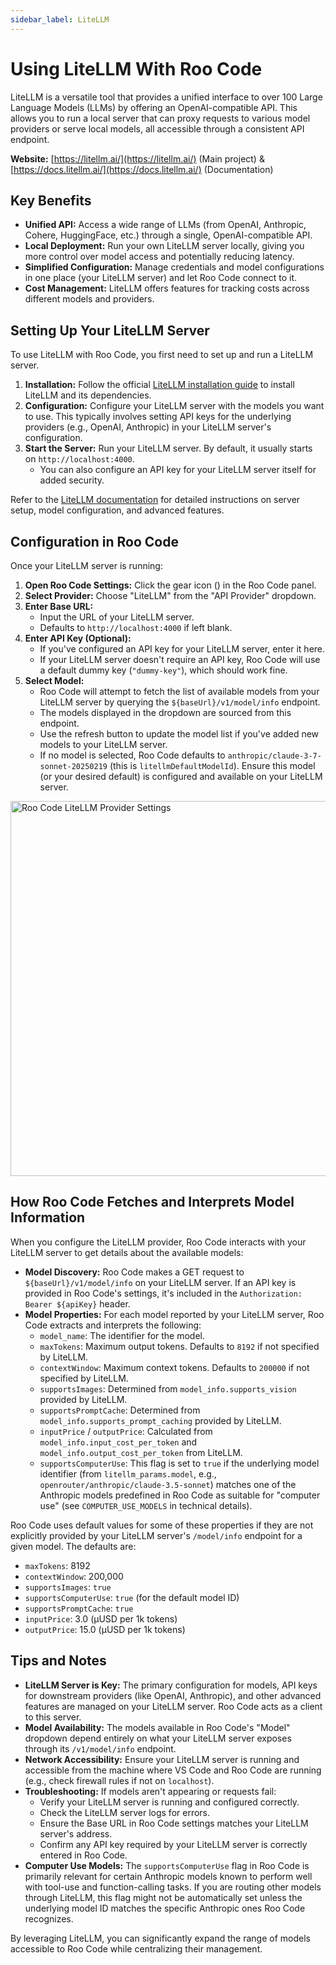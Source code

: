 ```yaml
---
sidebar_label: LiteLLM
---
```


# Using LiteLLM With Roo Code

LiteLLM is a versatile tool that provides a unified interface to over 100 Large Language Models (LLMs) by offering an OpenAI-compatible API. This allows you to run a local server that can proxy requests to various model providers or serve local models, all accessible through a consistent API endpoint.

**Website:** [https://litellm.ai/](https://litellm.ai/) (Main project) & [https://docs.litellm.ai/](https://docs.litellm.ai/) (Documentation)

## Key Benefits

*   **Unified API:** Access a wide range of LLMs (from OpenAI, Anthropic, Cohere, HuggingFace, etc.) through a single, OpenAI-compatible API.
*   **Local Deployment:** Run your own LiteLLM server locally, giving you more control over model access and potentially reducing latency.
*   **Simplified Configuration:** Manage credentials and model configurations in one place (your LiteLLM server) and let Roo Code connect to it.
*   **Cost Management:** LiteLLM offers features for tracking costs across different models and providers.

## Setting Up Your LiteLLM Server

To use LiteLLM with Roo Code, you first need to set up and run a LiteLLM server.

1.  **Installation:** Follow the official [LiteLLM installation guide](https://docs.litellm.ai/docs/proxy_server) to install LiteLLM and its dependencies.
2.  **Configuration:** Configure your LiteLLM server with the models you want to use. This typically involves setting API keys for the underlying providers (e.g., OpenAI, Anthropic) in your LiteLLM server's configuration.
3.  **Start the Server:** Run your LiteLLM server. By default, it usually starts on `http://localhost:4000`.
    *   You can also configure an API key for your LiteLLM server itself for added security.

Refer to the [LiteLLM documentation](https://docs.litellm.ai/docs/) for detailed instructions on server setup, model configuration, and advanced features.

## Configuration in Roo Code

Once your LiteLLM server is running:

1.  **Open Roo Code Settings:** Click the gear icon (<Codicon name="gear" />) in the Roo Code panel.
2.  **Select Provider:** Choose "LiteLLM" from the "API Provider" dropdown.
3.  **Enter Base URL:**
    *   Input the URL of your LiteLLM server.
    *   Defaults to `http://localhost:4000` if left blank.
4.  **Enter API Key (Optional):**
    *   If you've configured an API key for your LiteLLM server, enter it here.
    *   If your LiteLLM server doesn't require an API key, Roo Code will use a default dummy key (`"dummy-key"`), which should work fine.
5.  **Select Model:**
    *   Roo Code will attempt to fetch the list of available models from your LiteLLM server by querying the `${baseUrl}/v1/model/info` endpoint.
    *   The models displayed in the dropdown are sourced from this endpoint.
    *   Use the refresh button to update the model list if you've added new models to your LiteLLM server.
    *   If no model is selected, Roo Code defaults to `anthropic/claude-3-7-sonnet-20250219` (this is `litellmDefaultModelId`). Ensure this model (or your desired default) is configured and available on your LiteLLM server.

<img src="/img/litellm/litellm.png" alt="Roo Code LiteLLM Provider Settings" width="600" />

## How Roo Code Fetches and Interprets Model Information

When you configure the LiteLLM provider, Roo Code interacts with your LiteLLM server to get details about the available models:

*   **Model Discovery:** Roo Code makes a GET request to `${baseUrl}/v1/model/info` on your LiteLLM server. If an API key is provided in Roo Code's settings, it's included in the `Authorization: Bearer ${apiKey}` header.
*   **Model Properties:** For each model reported by your LiteLLM server, Roo Code extracts and interprets the following:
    *   `model_name`: The identifier for the model.
    *   `maxTokens`: Maximum output tokens. Defaults to `8192` if not specified by LiteLLM.
    *   `contextWindow`: Maximum context tokens. Defaults to `200000` if not specified by LiteLLM.
    *   `supportsImages`: Determined from `model_info.supports_vision` provided by LiteLLM.
    *   `supportsPromptCache`: Determined from `model_info.supports_prompt_caching` provided by LiteLLM.
    *   `inputPrice` / `outputPrice`: Calculated from `model_info.input_cost_per_token` and `model_info.output_cost_per_token` from LiteLLM.
    *   `supportsComputerUse`: This flag is set to `true` if the underlying model identifier (from `litellm_params.model`, e.g., `openrouter/anthropic/claude-3.5-sonnet`) matches one of the Anthropic models predefined in Roo Code as suitable for "computer use" (see `COMPUTER_USE_MODELS` in technical details).

Roo Code uses default values for some of these properties if they are not explicitly provided by your LiteLLM server's `/model/info` endpoint for a given model. The defaults are:
*   `maxTokens`: 8192
*   `contextWindow`: 200,000
*   `supportsImages`: `true`
*   `supportsComputerUse`: `true` (for the default model ID)
*   `supportsPromptCache`: `true`
*   `inputPrice`: 3.0 (µUSD per 1k tokens)
*   `outputPrice`: 15.0 (µUSD per 1k tokens)

## Tips and Notes

*   **LiteLLM Server is Key:** The primary configuration for models, API keys for downstream providers (like OpenAI, Anthropic), and other advanced features are managed on your LiteLLM server. Roo Code acts as a client to this server.
*   **Model Availability:** The models available in Roo Code's "Model" dropdown depend entirely on what your LiteLLM server exposes through its `/v1/model/info` endpoint.
*   **Network Accessibility:** Ensure your LiteLLM server is running and accessible from the machine where VS Code and Roo Code are running (e.g., check firewall rules if not on `localhost`).
*   **Troubleshooting:** If models aren't appearing or requests fail:
    *   Verify your LiteLLM server is running and configured correctly.
    *   Check the LiteLLM server logs for errors.
    *   Ensure the Base URL in Roo Code settings matches your LiteLLM server's address.
    *   Confirm any API key required by your LiteLLM server is correctly entered in Roo Code.
*   **Computer Use Models:** The `supportsComputerUse` flag in Roo Code is primarily relevant for certain Anthropic models known to perform well with tool-use and function-calling tasks. If you are routing other models through LiteLLM, this flag might not be automatically set unless the underlying model ID matches the specific Anthropic ones Roo Code recognizes.

By leveraging LiteLLM, you can significantly expand the range of models accessible to Roo Code while centralizing their management.
